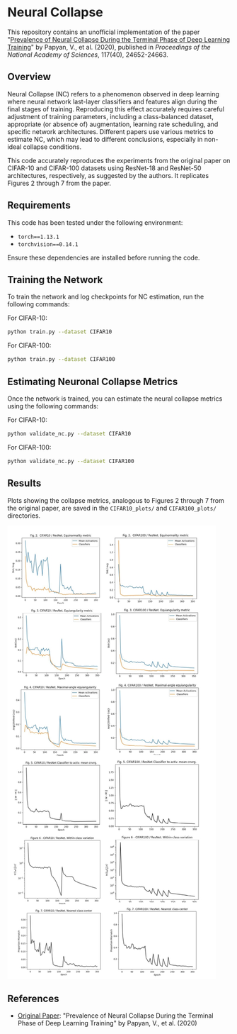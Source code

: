 # Neural Collapse

This repository contains an unofficial implementation of the paper "[Prevalence of Neural Collapse During the Terminal Phase of Deep Learning Training](https://www.pnas.org/doi/full/10.1073/pnas.2015509117)" by Papyan, V., et al. (2020), published in *Proceedings of the National Academy of Sciences*, 117(40), 24652-24663.

## Overview

Neural Collapse (NC) refers to a phenomenon observed in deep learning where neural network last-layer classifiers and features align during the final stages of training. Reproducing this effect accurately requires careful adjustment of training parameters, including a class-balanced dataset, appropriate (or absence of) augmentation, learning rate scheduling, and specific network architectures. Different papers use various metrics to estimate NC, which may lead to different conclusions, especially in non-ideal collapse conditions.

This code accurately reproduces the experiments from the original paper on CIFAR-10 and CIFAR-100 datasets using ResNet-18 and ResNet-50 architectures, respectively, as suggested by the authors. It replicates Figures 2 through 7 from the paper.

## Requirements

This code has been tested under the following environment:

- `torch==1.13.1`
- `torchvision==0.14.1`

Ensure these dependencies are installed before running the code.

## Training the Network

To train the network and log checkpoints for NC estimation, run the following commands:

For CIFAR-10:
```bash
python train.py --dataset CIFAR10
```

For CIFAR-100:

```bash
python train.py --dataset CIFAR100
```

## Estimating Neuronal Collapse Metrics

Once the network is trained, you can estimate the neural collapse metrics using the following commands:

For CIFAR-10:
```bash
python validate_nc.py --dataset CIFAR10
```

For CIFAR-100:

```bash
python validate_nc.py --dataset CIFAR100
```


## Results

Plots showing the collapse metrics, analogous to Figures 2 through 7 from the original paper, are saved in the `CIFAR10_plots/` and `CIFAR100_plots/` directories.

![Neural Collapse Results](demo/result.jpg)

## References

- [Original Paper](https://www.pnas.org/doi/full/10.1073/pnas.2015509117): "Prevalence of Neural Collapse During the Terminal Phase of Deep Learning Training" by Papyan, V., et al. (2020)

